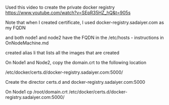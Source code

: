 Used this video to create the private docker registry
https://www.youtube.com/watch?v=SEpR35HZ_hQ&t=905s

Note that when I created certificate, I used docker-registry.sadaiyer.com as my FQDN

and both node1 and node2 have the FQDN in the /etc/hosts - instructions in OnNodeMachine.md

created alias li that lists all the images that are created


On Node1 and Node2, copy the domain.crt to the following location

/etc/docker/certs.d/docker-registry.sadaiyer.com:5000/

Create the director certs.d and docker-registry.sadaiyer.com:5000

On Node1
cp /root/domain.crt /etc/docker/certs.d/docker-registry.sadaiyer.com:5000/


